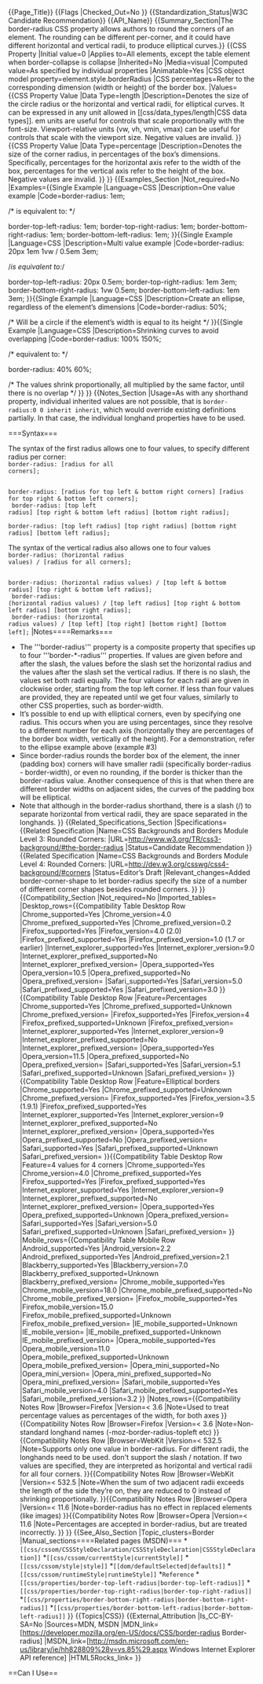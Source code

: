 {{Page_Title}}
{{Flags
|Checked_Out=No
}}
{{Standardization_Status|W3C Candidate Recommendation}}
{{API_Name}}
{{Summary_Section|The border-radius CSS property allows authors to round the corners of an element. The rounding can be different per-corner, and it could have different horizontal and vertical radii, to produce elliptical curves.}}
{{CSS Property
|Initial value=0
|Applies to=All elements, except the table element when border-collapse is collapse
|Inherited=No
|Media=visual
|Computed value=As specified by individual properties
|Animatable=Yes
|CSS object model property=element.style.borderRadius
|CSS percentages=Refer to the corresponding dimension (width or height) of the border box.
|Values={{CSS Property Value
|Data Type=length
|Description=Denotes the size of the circle radius or the horizontal and vertical radii, for elliptical curves. It can be expressed in any unit allowed in [[css/data_types/length|CSS <length> data types]]. em units are useful for controls that scale proportionally with the font-size. Viewport-relative units (vw, vh, vmin, vmax) can be useful for controls that scale with the viewport size. Negative values are invalid.
}}{{CSS Property Value
|Data Type=percentage
|Description=Denotes the size of the corner radius, in percentages of the box’s dimensions. Specifically, percentages for the horizontal axis refer to the width of the box, percentages for the vertical axis refer to the height of the box. Negative values are invalid.
}}
}}
{{Examples_Section
|Not_required=No
|Examples={{Single Example
|Language=CSS
|Description=One value example
|Code=border-radius: 1em;

/* is equivalent to: */

border-top-left-radius: 1em;
border-top-right-radius: 1em;
border-bottom-right-radius: 1em;
border-bottom-left-radius: 1em;
}}{{Single Example
|Language=CSS
|Description=Multi value example
|Code=border-radius: 20px 1em 1vw / 0.5em 3em;

/*is equivalent to:*/

border-top-left-radius: 20px 0.5em;
border-top-right-radius: 1em 3em;
border-bottom-right-radius: 1vw 0.5em;
border-bottom-left-radius: 1em 3em;
}}{{Single Example
|Language=CSS
|Description=Create an ellipse, regardless of the element’s dimensions
|Code=border-radius: 50%;

/* Will be a circle if the element’s width is equal to its height */
}}{{Single Example
|Language=CSS
|Description=Shrinking curves to avoid overlapping
|Code=border-radius: 100% 150%;

/* equivalent to: */

border-radius: 40% 60%;

/* The values shrink proportionally, all multiplied by the same factor, until there is no overlap */
}}
}}
{{Notes_Section
|Usage=As with any shorthand property, individual inherited values are not possible, that is <code>border-radius:0 0 inherit inherit</code>, which would override existing definitions partially. In that case, the individual longhand properties have to be used.

===Syntax===

The syntax of the first radius allows one to four values, to specify different radius per corner:<br/>
<code class="language-css block">border-radius: [radius for all corners];<br/>           
border-radius: [radius for top left & bottom right corners] [radius for top right & bottom left corners];<br/>
border-radius: [top left radius] [top right & bottom left radius] [bottom right radius];<br/>
border-radius: [top left radius] [top right radius] [bottom right radius] [bottom left radius];</code>

The syntax of the vertical radius also allows one to four values<br/>
<code class="language-css block">border-radius: (horizontal radius values) / [radius for all corners];<br/>   
border-radius: (horizontal radius values) / [top left & bottom radius] [top right & bottom left radius];<br/>
border-radius: (horizontal radius values) / [top left radius] [top right & bottom left radius] [bottom right radius];<br/>
border-radius: (horizontal radius values) / [top left] [top right] [bottom right] [bottom left];</code>
|Notes====Remarks===

* The '''border-radius''' property is a composite property that specifies up to four '''border-*-radius''' properties. If values are given before and after the slash, the values before the slash set the horizontal radius and the values after the slash set the vertical radius. If there is no slash, the values set both radii equally. The four values for each radii are given in clockwise order, starting from the top left corner. If less than four values are provided, they are repeated until we get four values, similarly to other CSS properties, such as border-width.
* It’s possible to end up with elliptical corners, even by specifying one radius. This occurs when you are using percentages, since they resolve to a different number for each axis (horizontally they are percentages of the border box width, vertically of the height). For a demonstration, refer to the ellipse example above (example #3)
* Since border-radius rounds the border box of the element, the inner (padding box) corners will have smaller radii (specifically border-radius - border-width), or even no rounding, if the border is thicker than the border-radius value. Another consequence of this is that when there are different border widths on adjacent sides, the curves of the padding box will be elliptical.
* Note that although in the border-radius shorthand, there is a slash (/) to separate horizontal from vertical radii, they are space separated in the longhands.
}}
{{Related_Specifications_Section
|Specifications={{Related Specification
|Name=CSS Backgrounds and Borders Module Level 3: Rounded Corners:
|URL=http://www.w3.org/TR/css3-background/#the-border-radius
|Status=Candidate Recommendation
}}{{Related Specification
|Name=CSS Backgrounds and Borders Module Level 4: Rounded Corners:
|URL=http://dev.w3.org/csswg/css4-background/#corners
|Status=Editor’s Draft
|Relevant_changes=Added border-corner-shape to let border-radius specify the size of a number of different corner shapes besides rounded corners.
}}
}}
{{Compatibility_Section
|Not_required=No
|Imported_tables=
|Desktop_rows={{Compatibility Table Desktop Row
|Chrome_supported=Yes
|Chrome_version=4.0
|Chrome_prefixed_supported=Yes
|Chrome_prefixed_version=0.2
|Firefox_supported=Yes
|Firefox_version=4.0 (2.0)
|Firefox_prefixed_supported=Yes
|Firefox_prefixed_version=1.0 (1.7 or earlier)
|Internet_explorer_supported=Yes
|Internet_explorer_version=9.0
|Internet_explorer_prefixed_supported=No
|Internet_explorer_prefixed_version=
|Opera_supported=Yes
|Opera_version=10.5
|Opera_prefixed_supported=No
|Opera_prefixed_version=
|Safari_supported=Yes
|Safari_version=5.0
|Safari_prefixed_supported=Yes
|Safari_prefixed_version=3.0
}}{{Compatibility Table Desktop Row
|Feature=Percentages
|Chrome_supported=Yes
|Chrome_prefixed_supported=Unknown
|Chrome_prefixed_version=
|Firefox_supported=Yes
|Firefox_version=4
|Firefox_prefixed_supported=Unknown
|Firefox_prefixed_version=
|Internet_explorer_supported=Yes
|Internet_explorer_version=9
|Internet_explorer_prefixed_supported=No
|Internet_explorer_prefixed_version=
|Opera_supported=Yes
|Opera_version=11.5
|Opera_prefixed_supported=No
|Opera_prefixed_version=
|Safari_supported=Yes
|Safari_version=5.1
|Safari_prefixed_supported=Unknown
|Safari_prefixed_version=
}}{{Compatibility Table Desktop Row
|Feature=Elliptical borders
|Chrome_supported=Yes
|Chrome_prefixed_supported=Unknown
|Chrome_prefixed_version=
|Firefox_supported=Yes
|Firefox_version=3.5 (1.9.1)
|Firefox_prefixed_supported=Yes
|Internet_explorer_supported=Yes
|Internet_explorer_version=9
|Internet_explorer_prefixed_supported=No
|Internet_explorer_prefixed_version=
|Opera_supported=Yes
|Opera_prefixed_supported=No
|Opera_prefixed_version=
|Safari_supported=Yes
|Safari_prefixed_supported=Unknown
|Safari_prefixed_version=
}}{{Compatibility Table Desktop Row
|Feature=4 values for 4 corners
|Chrome_supported=Yes
|Chrome_version=4.0
|Chrome_prefixed_supported=Yes
|Firefox_supported=Yes
|Firefox_prefixed_supported=Yes
|Internet_explorer_supported=Yes
|Internet_explorer_version=9
|Internet_explorer_prefixed_supported=No
|Internet_explorer_prefixed_version=
|Opera_supported=Yes
|Opera_prefixed_supported=Unknown
|Opera_prefixed_version=
|Safari_supported=Yes
|Safari_version=5.0
|Safari_prefixed_supported=Unknown
|Safari_prefixed_version=
}}
|Mobile_rows={{Compatibility Table Mobile Row
|Android_supported=Yes
|Android_version=2.2
|Android_prefixed_supported=Yes
|Android_prefixed_version=2.1
|Blackberry_supported=Yes
|Blackberry_version=7.0
|Blackberry_prefixed_supported=Unknown
|Blackberry_prefixed_version=
|Chrome_mobile_supported=Yes
|Chrome_mobile_version=18.0
|Chrome_mobile_prefixed_supported=No
|Chrome_mobile_prefixed_version=
|Firefox_mobile_supported=Yes
|Firefox_mobile_version=15.0
|Firefox_mobile_prefixed_supported=Unknown
|Firefox_mobile_prefixed_version=
|IE_mobile_supported=Unknown
|IE_mobile_version=
|IE_mobile_prefixed_supported=Unknown
|IE_mobile_prefixed_version=
|Opera_mobile_supported=Yes
|Opera_mobile_version=11.0
|Opera_mobile_prefixed_supported=Unknown
|Opera_mobile_prefixed_version=
|Opera_mini_supported=No
|Opera_mini_version=
|Opera_mini_prefixed_supported=No
|Opera_mini_prefixed_version=
|Safari_mobile_supported=Yes
|Safari_mobile_version=4.0
|Safari_mobile_prefixed_supported=Yes
|Safari_mobile_prefixed_version=3.2
}}
|Notes_rows={{Compatibility Notes Row
|Browser=Firefox
|Version=< 3.6
|Note=Used to treat percentage values as percentages of the width, for both axes
}}{{Compatibility Notes Row
|Browser=Firefox
|Version=< 3.6
|Note=Non-standard longhand names (-moz-border-radius-topleft etc)
}}{{Compatibility Notes Row
|Browser=WebKit
|Version=< 532.5
|Note=Supports only one value in border-radius. For different radii, the longhands need to be used. don't support the slash / notation. If two values are specified, they are interpreted as horizontal and vertical radii for all four corners.
}}{{Compatibility Notes Row
|Browser=WebKit
|Version=< 532.5
|Note=When the sum of two adjacent radii exceeds the length of the side they’re on, they are reduced to 0 instead of shrinking proportionally.
}}{{Compatibility Notes Row
|Browser=Opera
|Version=< 11.6
|Note=border-radius has no effect in replaced elements (like images)
}}{{Compatibility Notes Row
|Browser=Opera
|Version=< 11.6
|Note=Percentages are accepted in border-radius, but are treated incorrectly.
}}
}}
{{See_Also_Section
|Topic_clusters=Border
|Manual_sections====Related pages (MSDN)===
*<code>[[css/cssom/CSSStyleDeclaration/CSSStyleDeclaration|CSSStyleDeclaration]]</code>
*<code>[[css/cssom/currentStyle|currentStyle]]</code>
*<code>[[css/cssom/style|style]]</code>
*<code>[[dom/defaultSelected|defaults]]</code>
*<code>[[css/cssom/runtimeStyle|runtimeStyle]]</code>
*<code>Reference</code>
*<code>[[css/properties/border-top-left-radius|border-top-left-radius]]</code>
*<code>[[css/properties/border-top-right-radius|border-top-right-radius]]</code>
*<code>[[css/properties/border-bottom-right-radius|border-bottom-right-radius]]</code>
*<code>[[css/properties/border-bottom-left-radius|border-bottom-left-radius]]</code>
}}
{{Topics|CSS}}
{{External_Attribution
|Is_CC-BY-SA=No
|Sources=MDN, MSDN
|MDN_link=[https://developer.mozilla.org/en-US/docs/CSS/border-radius Border-radius]
|MSDN_link=[http://msdn.microsoft.com/en-us/library/ie/hh828809%28v=vs.85%29.aspx Windows Internet Explorer API reference]
|HTML5Rocks_link=
}}
<compatability topic="css" type="property" feature="border-radius" format="list"></compatability>






==Can I Use==
<compatability topic="css" type="property" feature="border-radius"></compatability>